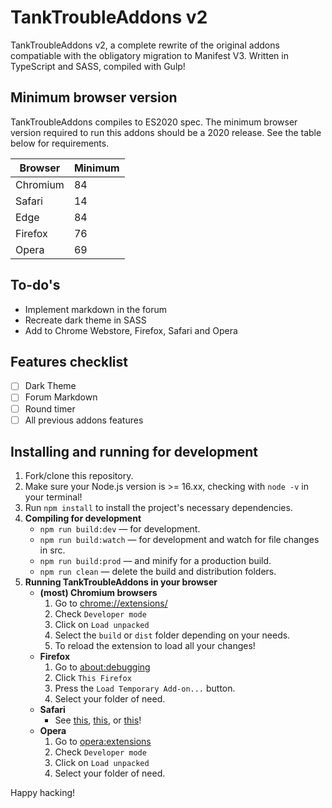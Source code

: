 # TankTroubleAddons v2

TankTroubleAddons v2, a complete rewrite of the original addons compatiable with the obligatory migration to Manifest V3.
Written in TypeScript and SASS, compiled with Gulp!

## Minimum browser version

TankTroubleAddons compiles to ES2020 spec. The minimum browser version required to run this addons should be a 2020 release. See the table below for requirements.

| Browser  | Minimum |
|----------|---------|
| Chromium | 84      |
| Safari   | 14      |
| Edge     | 84      |
| Firefox  | 76      |
| Opera    | 69      |

## To-do's

- Implement markdown in the forum
- Recreate dark theme in SASS
- Add to Chrome Webstore, Firefox, Safari and Opera

## Features checklist

- [ ] Dark Theme
- [ ] Forum Markdown
- [ ] Round timer
- [ ] All previous addons features

## Installing and running for development

1. Fork/clone this repository.
2. Make sure your Node.js version is >= 16.xx, checking with `node -v` in your terminal!
3. Run `npm install` to install the project's necessary dependencies.
4. **Compiling for development**
   - `npm run build:dev` — for development.
   - `npm run build:watch` — for development and watch for file changes in src.
   - `npm run build:prod` — and minify for a production build.
   - `npm run clean` — delete the build and distribution folders.
5. **Running TankTroubleAddons in your browser**
   - **(most) Chromium browsers**
     1. Go to [chrome://extensions/](chrome://extensions)
     2. Check `Developer mode`
     3. Click on `Load unpacked`
     4. Select the `build` or `dist` folder depending on your needs.
     5. To reload the extension to load all your changes!
   - **Firefox**
     1. Go to [about:debugging](about:debugging)
     2. Click `This Firefox`
     3. Press the `Load Temporary Add-on...` button.
     4. Select your folder of need.
   - **Safari**
     - See [this](https://stackoverflow.com/a/41543650/11452298), [this](https://developer.apple.com/documentation/safariservices/safari_web_extensions/running_your_safari_web_extension#3744467), or [this](https://youtu.be/ujjgm9CADmQ)!
   - **Opera**
     1. Go to [opera:extensions](opera:extensions)
     2. Check `Developer mode`
     3. Click on `Load unpacked`
     4. Select your folder of need.

Happy hacking!
